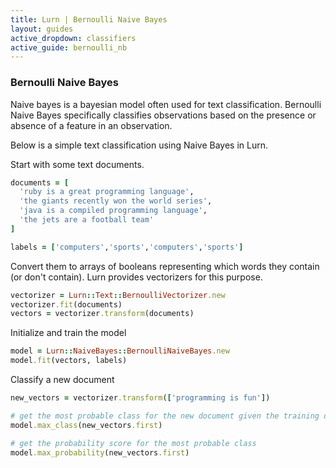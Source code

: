 ```yaml
---
title: Lurn | Bernoulli Naive Bayes
layout: guides
active_dropdown: classifiers
active_guide: bernoulli_nb
---
```


### Bernoulli Naive Bayes
Naive bayes is a bayesian model often used for text classification. Bernoulli Naive Bayes specifically classifies observations based on the presence or absence of a feature in an observation.

Below is a simple text classification using Naive Bayes in Lurn.

Start with some text documents.

```ruby
documents = [
  'ruby is a great programming language',
  'the giants recently won the world series',
  'java is a compiled programming language',
  'the jets are a football team'
]

labels = ['computers','sports','computers','sports']
```

Convert them to arrays of booleans representing which words they contain (or don't contain). Lurn provides vectorizers for this purpose.
```ruby
vectorizer = Lurn::Text::BernoulliVectorizer.new
vectorizer.fit(documents)
vectors = vectorizer.transform(documents)
```

Initialize and train the model

```ruby
model = Lurn::NaiveBayes::BernoulliNaiveBayes.new
model.fit(vectors, labels)
```

Classify a new document

```ruby
new_vectors = vectorizer.transform(['programming is fun'])

# get the most probable class for the new document given the training data
model.max_class(new_vectors.first)

# get the probability score for the most probable class
model.max_probability(new_vectors.first)
```
